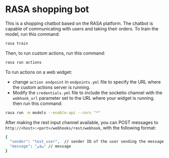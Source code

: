 # RASA shopping bot
This is a shopping chatbot based on the RASA platform. The chatbot is capable of communicating with users and taking their orders. To train the model, run this command:
```bash
rasa train
```
Then, to run custom actions, run this command:
```bash
rasa run actions
```
To run actions on a web widget:
* change `action endpoint` in `endpoints.yml` file to specify the URL where the custom actions server is running.
* Modify the `credentials.yml` file to include the socketio channel with the `webhook_url` parameter set to the URL where your widget is running.
then run this command:
```bash
rasa run -m models --enable-api --cors "*"
```
After making the rest input channel available, you can POST messages to `http://<host>:<port>/webhooks/rest/webhook`, with the following format:
```bash
{
  "sender": "test_user",  // sender ID of the user sending the message
  "message": "سلام" // message
}
```

